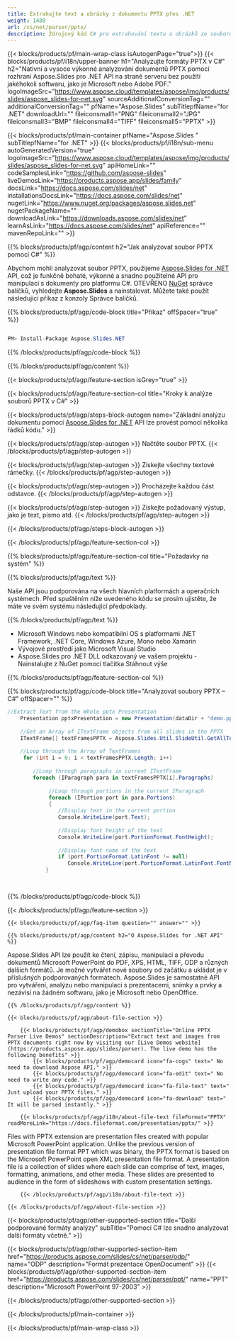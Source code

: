 ```yaml
---
title: Extrahujte text a obrázky z dokumentu PPTX přes .NET
weight: 1480
url: /cs/net/parser/pptx/ 
description: Zdrojový kód C# pro extrahování textu a obrázků ze souboru PPTX na platformách .NET Framework, .NET Core, Windows Azure, Mono nebo Xamarin.
---
```


{{< blocks/products/pf/main-wrap-class isAutogenPage="true">}}
{{< blocks/products/pf/i18n/upper-banner h1="Analyzujte formáty PPTX v C#" h2="Nativní a vysoce výkonné analyzování dokumentů PPTX pomocí rozhraní Aspose.Slides pro .NET API na straně serveru bez použití jakéhokoli softwaru, jako je Microsoft nebo Adobe PDF." logoImageSrc="https://www.aspose.cloud/templates/aspose/img/products/slides/aspose_slides-for-net.svg" sourceAdditionalConversionTag="" additionalConversionTag="" pfName="Aspose.Slides" subTitlepfName="for .NET" downloadUrl="" fileiconsmall1="PNG" fileiconsmall2="JPG" fileiconsmall3="BMP" fileiconsmall4="TIFF" fileiconsmall5="PPTX" >}}

{{< blocks/products/pf/main-container pfName="Aspose.Slides " subTitlepfName="for .NET" >}}
{{< blocks/products/pf/i18n/sub-menu autoGeneratedVersion="true" logoImageSrc="https://www.aspose.cloud/templates/aspose/img/products/slides/aspose_slides-for-net.svg" apiHomeLink="" codeSamplesLink="https://github.com/aspose-slides" liveDemosLink="https://products.aspose.app/slides/family" docsLink="https://docs.aspose.com/slides/net" installationsDocsLink="https://docs.aspose.com/slides/net" nugetLink="https://www.nuget.org/packages/aspose.slides.net" nugetPackageName="" downloadAsLink="https://downloads.aspose.com/slides/net" learnAsLink="https://docs.aspose.com/slides/net" apiReference="" mavenRepoLink="" >}}

{{% blocks/products/pf/agp/content h2="Jak analyzovat soubor PPTX pomocí C#" %}}

 Abychom mohli analyzovat soubor PPTX, použijeme
 [Aspose.Slides for .NET](https://products.aspose.com/slides/cs/net)
 API, což je funkčně bohaté, výkonné a snadno použitelné API pro manipulaci s dokumenty pro platformu C#. OTEVŘENO
 [NuGet](https://www.nuget.org/packages/aspose.slides.net)
 správce balíčků, vyhledejte
 **Aspose.Slides**
 a nainstalovat. Můžete také použít následující příkaz z konzoly Správce balíčků.

{{% blocks/products/pf/agp/code-block title="Příkaz" offSpacer="true" %}}

```cs

PM> Install-Package Aspose.Slides.NET

```

{{% /blocks/products/pf/agp/code-block %}}

{{% /blocks/products/pf/agp/content %}}

{{< blocks/products/pf/agp/feature-section isGrey="true" >}}


{{< blocks/products/pf/agp/feature-section-col title="Kroky k analýze souborů PPTX v C#" >}}

{{< blocks/products/pf/agp/steps-block-autogen name="Základní analýzu dokumentu pomocí [Aspose.Slides for .NET](https://products.aspose.com/slides/cs/net) API lze provést pomocí několika řádků kódu." >}}

{{< blocks/products/pf/agp/step-autogen >}}
Načtěte soubor PPTX.
{{< /blocks/products/pf/agp/step-autogen >}}

{{< blocks/products/pf/agp/step-autogen >}}
Získejte všechny textové rámečky.
{{< /blocks/products/pf/agp/step-autogen >}}

{{< blocks/products/pf/agp/step-autogen >}}
Procházejte každou část odstavce.
{{< /blocks/products/pf/agp/step-autogen >}}

{{< blocks/products/pf/agp/step-autogen >}}
Získejte požadovaný výstup, jako je text, písmo atd.
{{< /blocks/products/pf/agp/step-autogen >}}

{{< /blocks/products/pf/agp/steps-block-autogen >}}

{{< /blocks/products/pf/agp/feature-section-col >}}

{{% blocks/products/pf/agp/feature-section-col title="Požadavky na systém" %}}

{{% blocks/products/pf/agp/text %}}

 Naše API jsou podporována na všech hlavních platformách a operačních systémech. Před spuštěním níže uvedeného kódu se prosím ujistěte, že máte ve svém systému následující předpoklady.

{{% /blocks/products/pf/agp/text %}}

- Microsoft Windows nebo kompatibilní OS s platformami .NET Framework, .NET Core, Windows Azure, Mono nebo Xamarin
- Vývojové prostředí jako Microsoft Visual Studio
- Aspose.Slides pro .NET DLL odkazovaný ve vašem projektu - Nainstalujte z NuGet pomocí tlačítka Stáhnout výše

{{% /blocks/products/pf/agp/feature-section-col %}}

{{% blocks/products/pf/agp/code-block title="Analyzovat soubory PPTX – C#" offSpacer="" %}}

```cs
//Extract Text from the Whole pptx Presentation 
    Presentation pptxPresentation = new Presentation(dataDir + "demo.pptx");
    
    //Get an Array of ITextFrame objects from all slides in the PPTX
    ITextFrame[] textFramesPPTX = Aspose.Slides.Util.SlideUtil.GetAllTextFrames(pptxPresentation, true);
    
    //Loop through the Array of TextFrames
     for (int i = 0; i < textFramesPPTX.Length; i++)
    
        //Loop through paragraphs in current ITextFrame
        foreach (IParagraph para in textFramesPPTX[i].Paragraphs)
    
             //Loop through portions in the current IParagraph
             foreach (IPortion port in para.Portions)
             {
                //Display text in the current portion
                Console.WriteLine(port.Text);
    
                //Display font height of the text
                Console.WriteLine(port.PortionFormat.FontHeight);
    
                //Display font name of the text
                if (port.PortionFormat.LatinFont != null)
                   Console.WriteLine(port.PortionFormat.LatinFont.FontName);
            }  

    

```

{{% /blocks/products/pf/agp/code-block %}}

{{< /blocks/products/pf/agp/feature-section >}}

    {{< blocks/products/pf/agp/faq-item question="" answer="" >}}
 

<!-- aboutfile Starts -->

    {{% blocks/products/pf/agp/content h2="O Aspose.Slides for .NET API" %}}

 Aspose.Slides API lze použít ke čtení, zápisu, manipulaci a převodu dokumentů Microsoft PowerPoint do PDF, XPS, HTML, TIFF, ODP a různých dalších formátů. Je možné vytvářet nové soubory od začátku a ukládat je v příslušných podporovaných formátech. Aspose.Slides je samostatné API pro vytváření, analýzu nebo manipulaci s prezentacemi, snímky a prvky a nezávisí na žádném softwaru, jako je Microsoft nebo OpenOffice.  



    {{% /blocks/products/pf/agp/content %}}

    {{< blocks/products/pf/agp/about-file-section >}}

        {{< blocks/products/pf/agp/demobox sectionTitle="Online PPTX Parser Live Demos" sectionDescription="Extract text and images from PPTX documents right now by visiting our [Live Demos website](https://products.aspose.app/slides/parser). The live demo has the following benefits" >}}
            {{< blocks/products/pf/agp/democard icon="fa-cogs" text=" No need to download Aspose API." >}}
            {{< blocks/products/pf/agp/democard icon="fa-edit" text=" No need to write any code." >}}
            {{< blocks/products/pf/agp/democard icon="fa-file-text" text=" Just upload your PPTX files." >}}
            {{< blocks/products/pf/agp/democard icon="fa-download" text=" It will be parsed instantly." >}}

        {{< blocks/products/pf/agp/i18n/about-file-text fileFormat="PPTX" readMoreLink="https://docs.fileformat.com/presentation/pptx/" >}}
Files with PPTX extension are presentation files created with popular Microsoft PowerPoint application. Unlike the previous version of presentation file format PPT which was binary, the PPTX format is based on the Microsoft PowerPoint open XML presentation file format. A presentation file is a collection of slides where each slide can comprise of text, images, formatting, animations, and other media. These slides are presented to audience in the form of slideshows with custom presentation settings. 

        {{< /blocks/products/pf/agp/i18n/about-file-text >}}

    {{< /blocks/products/pf/agp/about-file-section >}}

<!-- aboutfile Ends -->

{{< blocks/products/pf/agp/other-supported-section title="Další podporované formáty analýzy" subTitle="Pomocí C# lze snadno analyzovat další formáty včetně." >}}

{{< blocks/products/pf/agp/other-supported-section-item href="https://products.aspose.com/slides/cs/net/parser/odp/" name="ODP" description="Formát prezentace OpenDocument" >}}
{{< blocks/products/pf/agp/other-supported-section-item href="https://products.aspose.com/slides/cs/net/parser/ppt/" name="PPT" description="Microsoft PowerPoint 97-2003" >}}

{{< /blocks/products/pf/agp/other-supported-section >}}

{{< /blocks/products/pf/main-container >}}
    
{{< /blocks/products/pf/main-wrap-class >}}